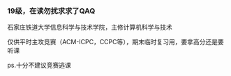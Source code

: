 ### 19级，在读勿扰求求了QAQ

石家庄铁道大学信息科学与技术学院，主修计算机科学与技术

仅供平时主攻竞赛（ACM-ICPC，CCPC等），期末临时复习用，要拿高分还是要听课

ps.十分不建议竞赛逃课
